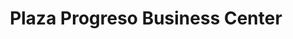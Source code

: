 ---
title: "Plaza Progreso Business Center"
url: /santo-domingo/plaza-progreso-business-center/
shop: centro comercial
---